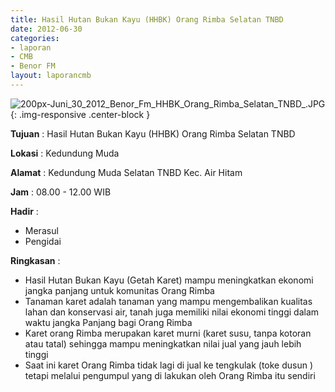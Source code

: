 ```yaml
---
title: Hasil Hutan Bukan Kayu (HHBK) Orang Rimba Selatan TNBD
date: 2012-06-30
categories:
- laporan
- CMB
- Benor FM
layout: laporancmb
---
```


![200px-Juni_30_2012_Benor_Fm_HHBK_Orang_Rimba_Selatan_TNBD_.JPG](/uploads/200px-Juni_30_2012_Benor_Fm_HHBK_Orang_Rimba_Selatan_TNBD_.JPG){: .img-responsive .center-block }	
	
**Tujuan** : Hasil Hutan Bukan Kayu (HHBK) Orang Rimba Selatan TNBD
	
**Lokasi** : Kedundung Muda
	
**Alamat** : Kedundung Muda Selatan TNBD Kec. Air Hitam
	
**Jam** : 08.00 - 12.00 WIB

	
**Hadir** :	
*	Merasul
*	Pengidai

**Ringkasan** :	
*	Hasil Hutan Bukan Kayu (Getah Karet) mampu meningkatkan ekonomi jangka panjang untuk komunitas Orang Rimba
*	Tanaman karet adalah tanaman yang mampu mengembalikan kualitas lahan dan konservasi air, tanah juga memiliki nilai ekonomi tinggi dalam waktu jangka Panjang bagi Orang Rimba
*	Karet orang Rimba merupakan karet murni (karet susu, tanpa kotoran atau tatal) sehingga mampu meningkatkan nilai jual yang jauh lebih tinggi
*	Saat ini karet Orang Rimba tidak lagi di jual ke tengkulak (toke dusun ) tetapi melalui pengumpul yang di lakukan oleh Orang Rimba itu sendiri
